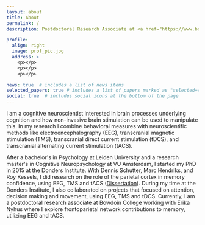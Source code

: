 ```yaml
---
layout: about
title: About
permalink: /
description: Postdoctoral Research Associate at <a href="https://www.bowdoin.edu/academics/research/index.html">Bowdoin College</a> <i><small>&nbsp;&nbsp;&nbsp; &nbsp;(she/her)</small></i>

profile:
  align: right
  image: prof_pic.jpg
  address: >
    <p></p>
    <p></p>
    <p></p>

news: true  # includes a list of news items
selected_papers: true # includes a list of papers marked as "selected={true}"
social: true  # includes social icons at the bottom of the page
---
```


I am a cognitive neuroscientist interested in brain processes underlying cognition and how non-invasive brain stimulation can be used to manipulate this. In my research I combine behavioral measures with neuroscientific methods like electroencephalography (EEG), transcranial magnetic stimulation (TMS), transcranial direct current stimulation (tDCS), and transcranial alternating current stimulation (tACS).

After a bachelor's in Psychology at Leiden University and a research master's in Cognitive Neuropsychology at VU Amsterdam, I started my PhD in 2015 at the Donders Institute. With Dennis Schutter, Marc Hendriks, and Roy Kessels, I did research on the role of the parietal cortex in memory confidence, using EEG, TMS and tACS (<a href="https://repository.ubn.ru.nl/bitstream/handle/2066/216190/216190.pdf">Dissertation</a>). During my time at the Donders Institute, I also collaborated on projects that focused on attention, decision making and movement, using EEG, TMS and tDCS. Currently, I am a postdoctoral research associate at Bowdoin College working with Erika Nyhus where I explore frontoparietal network contributions to memory, utilizing EEG and tACS. 
